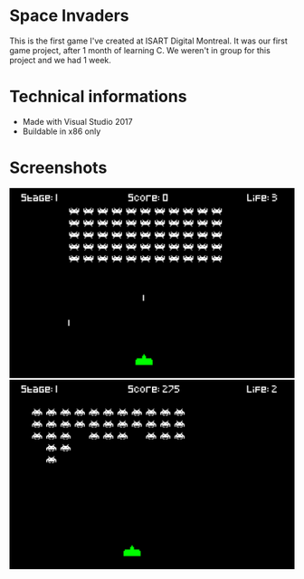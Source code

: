 # Space Invaders

This is the first game I've created at ISART Digital Montreal. It was our first game project, after 1 month of learning C.
We weren't in group for this project and we had 1 week.

# Technical informations

- Made with Visual Studio 2017
- Buildable in x86 only


# Screenshots

![Screenshot_1](screenshots/screenshot_1.png)
![Screenshot_2](screenshots/screenshot_2.png)
